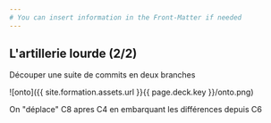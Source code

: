 ```yaml
---
# You can insert information in the Front-Matter if needed
---
```

## L'artillerie lourde (2/2)

Découper une suite de commits en deux branches

![onto]({{ site.formation.assets.url }}{{ page.deck.key }}/onto.png)

<aside class="notes">
  On "déplace" C8 apres C4 en embarquant les différences depuis C6
</aside>
